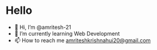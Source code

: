 # Hello
- 👋 Hi, I’m @amritesh-21
- 🌱 I’m currently learning Web Development
- 📫 How to reach me amriteshkrishnahui20@gmail.com

<!---
amritesh-21/amritesh-21 is a ✨ special ✨ repository because its `README.md` (this file) appears on your GitHub profile.
You can click the Preview link to take a look at your changes.
--->
